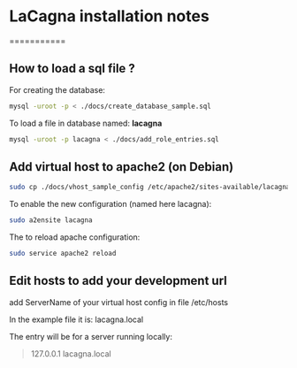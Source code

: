 # LaCagna installation notes
===========

## How to load a sql file ?

For creating the database:

```sh
mysql -uroot -p < ./docs/create_database_sample.sql
```

To load a file in database named: **lacagna**

```sh
mysql -uroot -p lacagna < ./docs/add_role_entries.sql
```

## Add virtual host to apache2 (on Debian)

```sh
sudo cp ./docs/vhost_sample_config /etc/apache2/sites-available/lacagna
```

To enable the new configuration (named here lacagna):

```sh
sudo a2ensite lacagna
```

The to reload apache configuration:

```sh
sudo service apache2 reload
```

## Edit hosts to add your development url

add ServerName of your virtual host config in file /etc/hosts

In the example file it is: lacagna.local

The entry will be for a server running locally:


> 127.0.0.1 lacagna.local
